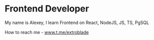 # Frontend Developer

My name is Alexey, I learn Frontend on React, NodeJS, JS, TS, PgSQL

How to reach me - www.t.me/extroblade
